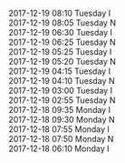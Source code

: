 2017-12-19 08:10 Tuesday  I  
2017-12-19 08:05 Tuesday  N  
2017-12-19 06:30 Tuesday  I  
2017-12-19 06:25 Tuesday  N  
2017-12-19 05:25 Tuesday  I  
2017-12-19 05:20 Tuesday  N  
2017-12-19 04:15 Tuesday  I  
2017-12-19 04:10 Tuesday  N  
2017-12-19 03:00 Tuesday  I  
2017-12-19 02:55 Tuesday  N  
2017-12-18 09:35 Monday  I  
2017-12-18 09:30 Monday  N  
2017-12-18 07:55 Monday  I  
2017-12-18 07:50 Monday  N  
2017-12-18 06:10 Monday  I  
